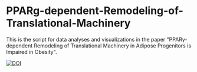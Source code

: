# PPARg-dependent-Remodeling-of-Translational-Machinery

This is the script for data analyses and visualizations in the paper "PPARγ-dependent Remodeling of Translational Machinery in Adipose Progenitors is Impaired in Obesity".

[![DOI](https://zenodo.org/badge/DOI/10.5281/zenodo.13926725.svg)](https://doi.org/10.5281/zenodo.13926725)
